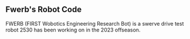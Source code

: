 ## Fwerb's Robot Code

FWERB (FIRST Wobotics Engineering Research Bot) is a swerve drive test robot 2530 has been working on in the 2023 offseason.